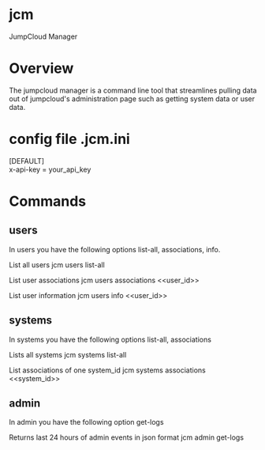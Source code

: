 # jcm
JumpCloud Manager

# Overview
The jumpcloud manager is a command line tool that streamlines pulling data out of jumpcloud's administration page such as getting system data or user data.

# config file .jcm.ini
\[DEFAULT\]<br/>x-api-key = your_api_key

# Commands
## users
In users you have the following options list-all, associations, info.

List all users
jcm users list-all

List user associations
jcm users associations <<user_id>>

List user information
jcm users info <<user_id>>

## systems
In systems you have the following options list-all, associations

Lists all systems
jcm systems list-all

List associations of one system_id
jcm systems associations <<system_id>>

## admin
In admin you have the following option get-logs

Returns last 24 hours of admin events in json format
jcm admin get-logs 
